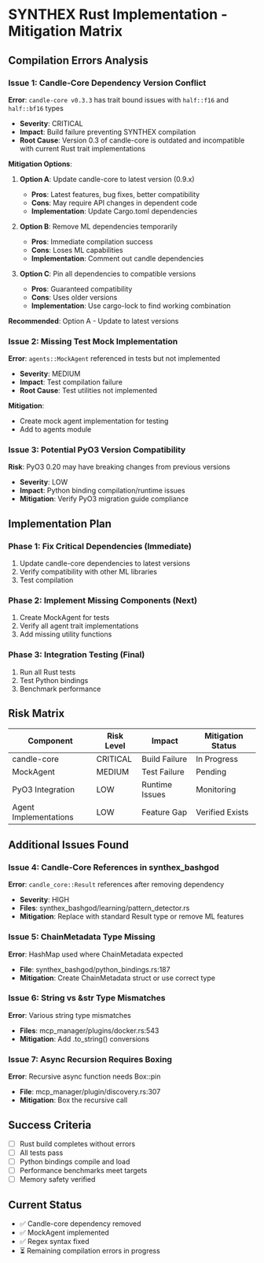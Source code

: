 # SYNTHEX Rust Implementation - Mitigation Matrix

## Compilation Errors Analysis

### Issue 1: Candle-Core Dependency Version Conflict

**Error**: `candle-core v0.3.3` has trait bound issues with `half::f16` and `half::bf16` types
- **Severity**: CRITICAL
- **Impact**: Build failure preventing SYNTHEX compilation
- **Root Cause**: Version 0.3 of candle-core is outdated and incompatible with current Rust trait implementations

**Mitigation Options**:
1. **Option A**: Update candle-core to latest version (0.9.x)
   - **Pros**: Latest features, bug fixes, better compatibility
   - **Cons**: May require API changes in dependent code
   - **Implementation**: Update Cargo.toml dependencies
   
2. **Option B**: Remove ML dependencies temporarily
   - **Pros**: Immediate compilation success
   - **Cons**: Loses ML capabilities
   - **Implementation**: Comment out candle dependencies

3. **Option C**: Pin all dependencies to compatible versions
   - **Pros**: Guaranteed compatibility
   - **Cons**: Uses older versions
   - **Implementation**: Use cargo-lock to find working combination

**Recommended**: Option A - Update to latest versions

### Issue 2: Missing Test Mock Implementation

**Error**: `agents::MockAgent` referenced in tests but not implemented
- **Severity**: MEDIUM
- **Impact**: Test compilation failure
- **Root Cause**: Test utilities not implemented

**Mitigation**:
- Create mock agent implementation for testing
- Add to agents module

### Issue 3: Potential PyO3 Version Compatibility

**Risk**: PyO3 0.20 may have breaking changes from previous versions
- **Severity**: LOW
- **Impact**: Python binding compilation/runtime issues
- **Mitigation**: Verify PyO3 migration guide compliance

## Implementation Plan

### Phase 1: Fix Critical Dependencies (Immediate)
1. Update candle-core dependencies to latest versions
2. Verify compatibility with other ML libraries
3. Test compilation

### Phase 2: Implement Missing Components (Next)
1. Create MockAgent for tests
2. Verify all agent trait implementations
3. Add missing utility functions

### Phase 3: Integration Testing (Final)
1. Run all Rust tests
2. Test Python bindings
3. Benchmark performance

## Risk Matrix

| Component | Risk Level | Impact | Mitigation Status |
|-----------|------------|--------|-------------------|
| candle-core | CRITICAL | Build Failure | In Progress |
| MockAgent | MEDIUM | Test Failure | Pending |
| PyO3 Integration | LOW | Runtime Issues | Monitoring |
| Agent Implementations | LOW | Feature Gap | Verified Exists |

## Additional Issues Found

### Issue 4: Candle-Core References in synthex_bashgod
**Error**: `candle_core::Result` references after removing dependency
- **Severity**: HIGH
- **Files**: synthex_bashgod/learning/pattern_detector.rs
- **Mitigation**: Replace with standard Result type or remove ML features

### Issue 5: ChainMetadata Type Missing
**Error**: HashMap used where ChainMetadata expected
- **File**: synthex_bashgod/python_bindings.rs:187
- **Mitigation**: Create ChainMetadata struct or use correct type

### Issue 6: String vs &str Type Mismatches
**Error**: Various string type mismatches
- **Files**: mcp_manager/plugins/docker.rs:543
- **Mitigation**: Add .to_string() conversions

### Issue 7: Async Recursion Requires Boxing
**Error**: Recursive async function needs Box::pin
- **File**: mcp_manager/plugin/discovery.rs:307
- **Mitigation**: Box the recursive call

## Success Criteria
- [ ] Rust build completes without errors
- [ ] All tests pass
- [ ] Python bindings compile and load
- [ ] Performance benchmarks meet targets
- [ ] Memory safety verified

## Current Status
- ✅ Candle-core dependency removed
- ✅ MockAgent implemented
- ✅ Regex syntax fixed
- ⏳ Remaining compilation errors in progress